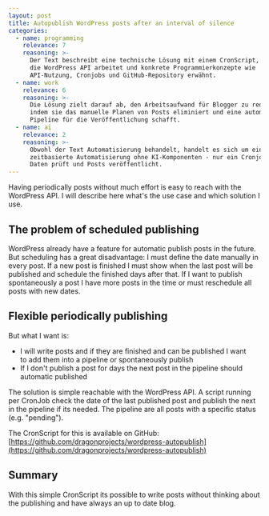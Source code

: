 ```yaml
---
layout: post
title: Autopublish WordPress posts after an interval of silence
categories:
  - name: programming
    relevance: 7
    reasoning: >-
      Der Text beschreibt eine technische Lösung mit einem CronScript, das über
      die WordPress API arbeitet und konkrete Programmierkonzepte wie
      API-Nutzung, Cronjobs und GitHub-Repository erwähnt.
  - name: work
    relevance: 6
    reasoning: >-
      Die Lösung zielt darauf ab, den Arbeitsaufwand für Blogger zu reduzieren,
      indem sie das manuelle Planen von Posts eliminiert und eine automatisierte
      Pipeline für die Veröffentlichung schafft.
  - name: ai
    relevance: 2
    reasoning: >-
      Obwohl der Text Automatisierung behandelt, handelt es sich um einfache
      zeitbasierte Automatisierung ohne KI-Komponenten - nur ein Cronjob, der
      Daten prüft und Posts veröffentlicht.
---
```


Having periodically posts without much effort is easy to reach with the WordPress API. I will describe here what's the use case and which solution I use.

<!--more-->

## The problem of scheduled publishing

WordPress already have a feature for automatic publish posts in the future. But scheduling has a great disadvantage: I must define the date manually in every post. If a new post is finished I must show when the last post will be published and schedule the finished days after that. If I want to publish spontaneously a post I have more posts in the time or must reschedule all posts with new dates.

## Flexible periodically publishing

But what I want is:

* I will write posts and if they are finished and can be published I want to add them into a pipeline or spontaneously publish
* If I don't publish a post for days the next post in the pipeline should automatic published

The solution is simple reachable with the WordPress API. A script running per CronJob check the date of the last published post and publish the next in the pipeline if its needed. The pipeline are all posts with a specific status (e.g. "pending").

The CronScript for this is available on GitHub:
[https://github.com/dragonprojects/wordpress-autopublish](https://github.com/dragonprojects/wordpress-autopublish)

## Summary

With this simple CronScript its possible to write posts without thinking about the publishing and have always an up to date blog.
